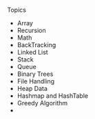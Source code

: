 Topics


* Array
* Recursion
* Math
* BackTracking
* Linked List
* Stack
* Queue
* Binary Trees
* File Handling
* Heap Data
* Hashmap and HashTable
* Greedy Algorithm
*
